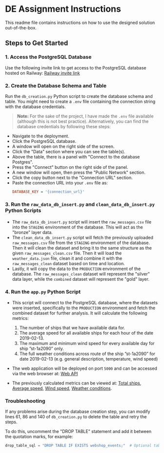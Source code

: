 # DE Assignment Instructions

This readme file contains instructions on how to use the designed solution out-of-the-box.

## Steps to Get Started

### 1. Access the PostgreSQL Database
Use the following invite link to get access to the PostgreSQL database hosted on Railway:
[Railway invite link](https://railway.app/invite/Gya37GNkNZg)

### 2. Create the Database Schema and Table
Run the `db_creation.py` Python script to create the database schema and table. You might need to create a `.env` file containing the connection string with the database credentials.

> **Note:** For the sake of the project, I have made the `.env` file available (although this is not best practice). Alternatively, you can find the database credentials by following these steps:
- Navigate to the deployment.
- Click the PostgreSQL database.
- A window will open on the right side of the screen.
- Click the "Data" section where you can see the table(s).
- Above the table, there is a panel with "Connect to the database Postgres".
- Press the "Connect" button on the right side of the panel.
- A new window will open, then press the "Public Network" section.
- Click the copy button next to the "Connection URL" section.
- Paste the connection URL into your `.env` file as:
  ```ini
  DATABASE_KEY = '{connection_url}'

### 3. Run the `raw_data_db_insert.py` and `clean_data_db_insert.py` Python Scripts
#### 
- The `raw_data_db_insert.py` script will insert the `raw_messages.csv` file into the `STAGING` environment of the database. This will act as the "bronze" layer data.
- The `clean_data_db_insert.py` script will fetch the previously uploaded `raw_messages.csv` file from the `STAGING` environment of the database. Then it will clean the dataset and bring it to the same structure as the given `raw_messages_clean.csv` file. Then it will load the `weather_data.json` file, clean it and combine it with the `raw_messages_clean` dataset based on time and location.
- Lastly, it will copy the data to the `PRODUCTION` environment of the database. The `raw_messages_clean` dataset will represent the "silver" data layer, while the `combined` dataset will represent the "gold" layer.

### 4. Run the `app.py` Python Script
- This script will connect to the PostgreSQL database, where the datasets were inserted, specifically to the `PRODUCTION` environment and fetch the combined dataset for further analysis. It will calculate the following metrics:
  1. The number of ships that we have available data for.
  2. The average speed for all available ships for each hour of the date 2019-02-13.
  3. The maximum and minimum wind speed for every available day for ship ”st-1a2090” only.
  4. The full weather conditions across route of the ship ”st-1a2090” for date 2019-02-13 (e.g. general description, temperature, wind
speed)
  
- The web application will be deployed on port `5000` and can be accessed via the web browser at:
[Web API](http://127.0.0.1:5000/)


- The previously calculated metrics can be viewed at:
[Total ships](http://127.0.0.1:5000/metrics/total_ships), 
[Average speed](http://127.0.0.1:5000/metrics/avg_speed), 
[Wind speed](http://127.0.0.1:5000/metrics/wind_speed), 
[Weather conditions](http://127.0.0.1:5000/metrics/weather_conditions).


### Troubleshooting
If any problems arise during the database creation step, you can modify lines 61, 86 and 140 of `db_creation.py` to delete the table and retry the steps.

To do this, uncomment the "DROP TABLE" statement and add it between the quotation marks, for example:

```python
drop_table_sql = "DROP TABLE IF EXISTS webshop_events;"  # Optional table drop logic
